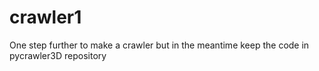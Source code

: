 # crawler1
One step further to make a crawler but in the meantime keep the code in pycrawler3D repository
